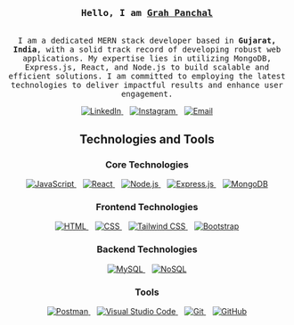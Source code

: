 <!-- Intro -->
<h3 align="center">
  <samp> Hello, I am
    <b><a target="_blank" href="https://www.linkedin.com/in/grah-panchal-919356230/">Grah Panchal</a></b>
  </samp>
</h3>

<p align="center">
  <samp>
    <br>
    I am a dedicated MERN stack developer based in <b>Gujarat, India</b>, with a solid track record of developing robust web applications. My expertise lies in utilizing MongoDB, Express.js, React, and Node.js to build scalable and efficient solutions. I am committed to employing the latest technologies to deliver impactful results and enhance user engagement.
  </samp>
</p>

<p align="center">
  <a href="https://www.linkedin.com/in/grah-panchal-919356230" target="_blank">
    <img src="https://img.shields.io/badge/LinkedIn-0077B5?style=for-the-badge&logo=linkedin&logoColor=white" alt="LinkedIn" />
  </a>&nbsp;&nbsp;
  <a href="https://www.instagram.com/im_grahp3110?igsh=MWVoNDY0NmIwYjl0Yg==" target="_blank">
    <img src="https://img.shields.io/badge/Instagram-fe4164?style=for-the-badge&logo=instagram&logoColor=white" alt="Instagram" />
  </a>&nbsp;&nbsp;
  <a href="mailto:grahpanchal3110@gmail.com" target="_blank">
    <img src="https://img.shields.io/badge/Email-D14836?style=for-the-badge&logo=gmail&logoColor=white" alt="Email" />
  </a>
</p>

<!-- Technologies and Tools -->
<h2 align="center">Technologies and Tools</h2>

<h3 align="center">Core Technologies</h3>
<p align="center">
 <a href="https://developer.mozilla.org/en-US/docs/Web/JavaScript" target="_blank">
  <img src="https://img.shields.io/badge/JavaScript-F0DB4F?style=for-the-badge&labelColor=black&logo=javascript&logoColor=F0DB4F" alt="JavaScript" />
  </a>&nbsp;&nbsp;

   <a href="https://developer.mozilla.org/en-US/docs/Learn/Tools_and_testing/Client-side_JavaScript_frameworks/React_getting_started" target="_blank">
  <img src="https://img.shields.io/badge/React-61DAFB?style=for-the-badge&logo=react&logoColor=black" alt="React" />
   </a>&nbsp;&nbsp;

   <a href="https://developer.mozilla.org/en-US/docs/Glossary/Node.js" target="_blank">
  <img src="https://img.shields.io/badge/Node.js-339933?style=for-the-badge&logo=nodedotjs&logoColor=white" alt="Node.js" /> 
  </a>&nbsp;&nbsp;

   <a href="https://expressjs.com/" target="_blank">
  <img src="https://img.shields.io/badge/Express.js-000000?style=for-the-badge&logo=express&logoColor=white" alt="Express.js" /> 
  </a>&nbsp;&nbsp;

   <a href="https://www.w3schools.com/mongodb/" target="_blank">
  <img src="https://img.shields.io/badge/MongoDB-47A248?style=for-the-badge&logo=mongodb&logoColor=white" alt="MongoDB" /> 
  </a>
</p>

<h3 align="center">Frontend Technologies</h3>
<p align="center">

 <a href="https://www.w3schools.com/html/" target="_blank">
  <img src="https://img.shields.io/badge/HTML5-E34F26?style=for-the-badge&logo=html5&logoColor=white" alt="HTML" /> 
  </a>&nbsp;&nbsp;

   <a href="https://www.w3schools.com/css/" target="_blank">
  <img src="https://img.shields.io/badge/CSS3-1572B6?style=for-the-badge&logo=css3&logoColor=white" alt="CSS" /> 
  </a>&nbsp;&nbsp;

   <a href="https://tailwindcss.com/" target="_blank">
  <img src="https://img.shields.io/badge/Tailwind_CSS-38B2AC?style=for-the-badge&logo=tailwind-css&logoColor=white" alt="Tailwind CSS" /> 
  </a>&nbsp;&nbsp;

   <a href="https://getbootstrap.com/" target="_blank">
  <img src="https://img.shields.io/badge/Bootstrap-563D7C?style=for-the-badge&logo=bootstrap&logoColor=white" alt="Bootstrap" /> 
  </a>
</p>

<h3 align="center">Backend Technologies</h3>
<p align="center">

 <a href="https://www.mysql.com/" target="_blank">
  <img src="https://img.shields.io/badge/MySQL-4479A1?style=for-the-badge&logo=mysql&logoColor=white" alt="MySQL" /> 
  </a>&nbsp;&nbsp;

   <a href="https://www.geeksforgeeks.org/introduction-to-nosql/" target="_blank">
  <img src="https://img.shields.io/badge/NoSQL-3E4A3D?style=for-the-badge&logo=nosql&logoColor=white" alt="NoSQL" /> 
  </a>
</p>

<h3 align="center">Tools</h3>
<p align="center">

 <a href="https://www.postman.com/" target="_blank">
  <img src="https://img.shields.io/badge/Postman-FF6C37?style=for-the-badge&logo=postman&logoColor=white" alt="Postman" /> 
  </a>&nbsp;&nbsp;

   <a href="https://code.visualstudio.com/" target="_blank">
  <img src="https://img.shields.io/badge/Visual_Studio-0078d7?style=for-the-badge&logo=visual%20studio&logoColor=white" alt="Visual Studio Code" /> 
  </a>&nbsp;&nbsp;

   <a href="https://git-scm.com/" target="_blank">
  <img src="https://img.shields.io/badge/Git-F05032?style=for-the-badge&logo=git&logoColor=white" alt="Git" /> 
  </a>&nbsp;&nbsp;

   <a href="https://github.com/" target="_blank">
  <img src="https://img.shields.io/badge/GitHub-181717?style=for-the-badge&logo=github&logoColor=white" alt="GitHub" /> 
  </a>
</p>
